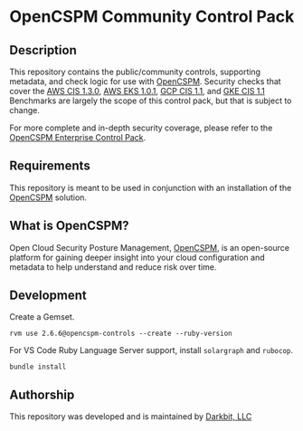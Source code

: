 # OpenCSPM Community Control Pack

## Description

This repository contains the public/community controls, supporting metadata, and check logic for use with [OpenCSPM](https://github.com/opencspm/opencspm).  Security checks that cover the [AWS CIS 1.3.0](https://www.cisecurity.org/benchmark/amazon_web_services/), [AWS EKS 1.0.1](https://www.cisecurity.org/benchmark/kubernetes/), [GCP CIS 1.1](https://www.cisecurity.org/benchmark/google_cloud_computing_platform/), and [GKE CIS 1.1](https://www.cisecurity.org/benchmark/kubernetes/) Benchmarks are largely the scope of this control pack, but that is subject to change.

For more complete and in-depth security coverage, please refer to the [OpenCSPM Enterprise Control Pack](https://github.com/opencspm/opencspm-darkbit-enterprise-controls).

## Requirements

This repository is meant to be used in conjunction with an installation of the [OpenCSPM](https://github.com/opencspm/opencspm) solution.

## What is OpenCSPM?

Open Cloud Security Posture Management, [OpenCSPM](https://github.com/opencspm/opencspm), is an open-source platform for gaining deeper insight into your cloud configuration and metadata to help understand and reduce risk over time.

## Development

Create a Gemset.

```
rvm use 2.6.6@opencspm-controls --create --ruby-version
```

For VS Code Ruby Language Server support, install `solargraph` and `rubocop`.

```
bundle install
```

## Authorship

This repository was developed and is maintained by [Darkbit, LLC](https://darkbit.io)
